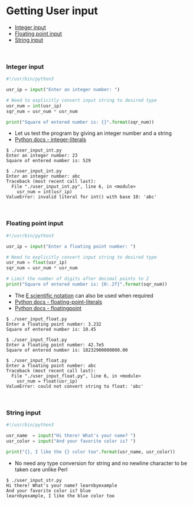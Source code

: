 # <a name="getting-user-input"></a>Getting User input

* [Integer input](#integer-input)
* [Floating point input](#floating-point-input)
* [String input](#string-input)

<br>

### <a name="integer-input"></a>Integer input

```python
#!/usr/bin/python3

usr_ip = input("Enter an integer number: ")

# Need to explicitly convert input string to desired type
usr_num = int(usr_ip)
sqr_num = usr_num * usr_num

print("Square of entered number is: {}".format(sqr_num))
```

* Let us test the program by giving an integer number and a string
* [Python docs - integer-literals](https://docs.python.org/3/reference/lexical_analysis.html#integer-literals)

```
$ ./user_input_int.py 
Enter an integer number: 23
Square of entered number is: 529

$ ./user_input_int.py 
Enter an integer number: abc
Traceback (most recent call last):
  File "./user_input_int.py", line 6, in <module>
    usr_num = int(usr_ip)
ValueError: invalid literal for int() with base 10: 'abc'
```

<br>

### <a name="floating-point-input"></a>Floating point input

```python
#!/usr/bin/python3

usr_ip = input("Enter a floating point number: ")

# Need to explicitly convert input string to desired type
usr_num = float(usr_ip)
sqr_num = usr_num * usr_num

# Limit the number of digits after decimal points to 2
print("Square of entered number is: {0:.2f}".format(sqr_num))
```

* The [E scientific notation](https://en.wikipedia.org/wiki/Scientific_notation#E_notation) can also be used when required
* [Python docs - floating-point-literals](https://docs.python.org/3/reference/lexical_analysis.html#floating-point-literals)
* [Python docs - floatingpoint](https://docs.python.org/3/tutorial/floatingpoint.html)

```
$ ./user_input_float.py 
Enter a floating point number: 3.232
Square of entered number is: 10.45

$ ./user_input_float.py 
Enter a floating point number: 42.7e5
Square of entered number is: 18232900000000.00

$ ./user_input_float.py 
Enter a floating point number: abc
Traceback (most recent call last):
  File "./user_input_float.py", line 6, in <module>
    usr_num = float(usr_ip)
ValueError: could not convert string to float: 'abc'
```

<br>

### <a name="string-input"></a>String input

```python
#!/usr/bin/python3

usr_name  = input("Hi there! What's your name? ")
usr_color = input("And your favorite color is? ")

print("{}, I like the {} color too".format(usr_name, usr_color))
```

* No need any type conversion for string and no newline character to be taken care unlike Perl

```
$ ./user_input_str.py 
Hi there! What's your name? learnbyexample
And your favorite color is? blue
learnbyexample, I like the blue color too
```

